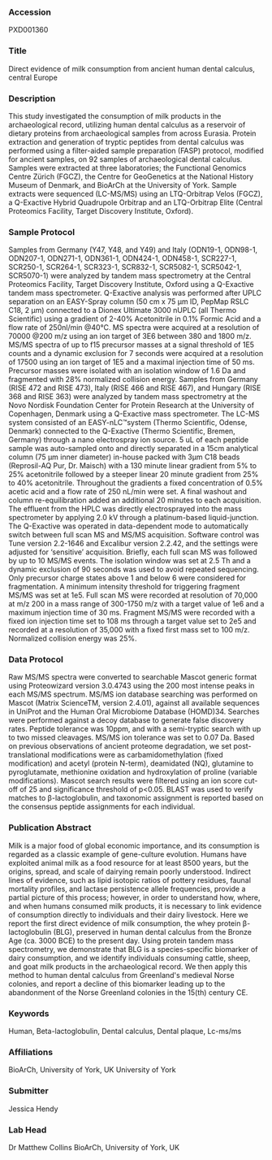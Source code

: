 ### Accession
PXD001360

### Title
Direct evidence of milk consumption from ancient human dental calculus, central Europe

### Description
This study investigated the consumption of milk products in the archaeological record, utilizing human dental calculus as a reservoir of dietary proteins from archaeological samples from across Eurasia. Protein extraction and generation of tryptic peptides from dental calculus was performed using a filter-aided sample preparation (FASP) protocol, modified for ancient samples, on 92 samples of archaeological dental calculus. Samples were extracted at three laboratories; the Functional Genomics Centre Zürich (FGCZ), the Centre for GeoGenetics at the National History Museum of Denmark, and BioArCh at the University of York. Sample extracts were sequenced (LC-MS/MS) using an LTQ-Orbitrap Velos (FGCZ), a Q-Exactive Hybrid Quadrupole Orbitrap and an LTQ-Orbitrap Elite (Central Proteomics Facility, Target Discovery Institute, Oxford).

### Sample Protocol
Samples from Germany (Y47, Y48, and Y49) and Italy (ODN19-1, ODN98-1, ODN207-1, ODN271-1, ODN361-1, ODN424-1, ODN458-1, SCR227-1, SCR250-1, SCR264-1, SCR323-1, SCR832-1, SCR5082-1, SCR5042-1, SCR5070-1) were analyzed by tandem mass spectrometry at the Central Proteomics Facility, Target Discovery Institute, Oxford using a Q-Exactive tandem mass spectrometer. Q-Exactive analysis was performed after UPLC separation on an EASY-Spray column (50 cm x 75 µm ID, PepMap RSLC C18, 2 µm) connected to a Dionex Ultimate 3000 nUPLC (all Thermo Scientific) using a gradient of 2-40% Acetonitrile in 0.1% Formic Acid and a flow rate of 250nl/min @40°C. MS spectra were acquired at a resolution of 70000 @200 m/z using an ion target of 3E6 between 380 and 1800 m/z. MS/MS spectra of up to f15 precursor masses at a signal threshold of 1E5 counts and a dynamic exclusion for 7 seconds were acquired at a resolution of 17500 using an ion target of 1E5 and a maximal injection time of 50 ms. Precursor masses were isolated with an isolation window of 1.6 Da and fragmented with 28% normalized collision energy. Samples from Germany (RISE 472 and RISE 473), Italy (RISE 466 and RISE 467), and Hungary (RISE 368 and RISE 363) were analyzed by tandem mass spectrometry at the Novo Nordisk Foundation Center for Protein Research at the University of Copenhagen, Denmark using a Q-Exactive mass spectrometer. The LC-MS system consisted of an EASY-nLC™system (Thermo Scientific, Odense, Denmark) connected to the Q-Exactive (Thermo Scientific, Bremen, Germany) through a nano electrospray ion source. 5 uL of each peptide sample was auto-sampled onto and directly separated in a 15cm analytical column (75 μm inner diameter) in-house packed with 3μm C18 beads (Reprosil-AQ Pur, Dr. Maisch) with a 130 minute linear gradient from 5% to 25% acetonitrile followed by a steeper linear 20 minute gradient from 25% to 40% acetonitrile. Throughout the gradients a fixed concentration of 0.5% acetic acid and a flow rate of 250 nL/min were set. A final washout and column re-equilibration added an additional 20 minutes to each acquisition. The effluent from the HPLC was directly electrosprayed into the mass spectrometer by applying 2.0 kV through a platinum-based liquid-junction. The Q-Exactive was operated in data-dependent mode to automatically switch between full scan MS and MS/MS acquisition. Software control was Tune version 2.2-1646 and Excalibur version 2.2.42, and the settings were adjusted for ‘sensitive’ acquisition. Briefly, each full scan MS was followed by up to 10 MS/MS events. The isolation window was set at 2.5 Th and a dynamic exclusion of 90 seconds was used to avoid repeated sequencing. Only precursor charge states above 1 and below 6 were considered for fragmentation. A minimum intensity threshold for triggering fragment MS/MS was set at 1e5. Full scan MS were recorded at resolution of 70,000 at m/z 200 in a mass range of 300-1750 m/z with a target value of 1e6 and a maximum injection time of 30 ms. Fragment MS/MS were recorded with a fixed ion injection time set to 108 ms through a target value set to 2e5 and recorded at a resolution of 35,000 with a fixed first mass set to 100 m/z. Normalized collision energy was 25%.

### Data Protocol
Raw MS/MS spectra were converted to searchable Mascot generic format using Proteowizard version 3.0.4743 using the 200 most intense peaks in each MS/MS spectrum. MS/MS ion database searching was performed on Mascot (Matrix ScienceTM, version 2.4.01), against all available sequences in UniProt and the Human Oral Microbiome Database (HOMD)34. Searches were performed against a decoy database to generate false discovery rates. Peptide tolerance was 10ppm, and with a semi-tryptic search with up to two missed cleavages. MS/MS ion tolerance was set to 0.07 Da. Based on previous observations of ancient proteome degradation, we set post-translational modifications were as carbamidomethylation (fixed modification) and acetyl (protein N-term), deamidated (NQ), glutamine to pyroglutamate, methionine oxidation and hydroxylation of proline (variable modifications). Mascot search results were filtered using an ion score cut-off of 25 and significance threshold of p<0.05. BLAST was used to verify matches to β-lactoglobulin, and taxonomic assignment is reported based on the consensus peptide assignments for each individual.

### Publication Abstract
Milk is a major food of global economic importance, and its consumption is regarded as a classic example of gene-culture evolution. Humans have exploited animal milk as a food resource for at least 8500 years, but the origins, spread, and scale of dairying remain poorly understood. Indirect lines of evidence, such as lipid isotopic ratios of pottery residues, faunal mortality profiles, and lactase persistence allele frequencies, provide a partial picture of this process; however, in order to understand how, where, and when humans consumed milk products, it is necessary to link evidence of consumption directly to individuals and their dairy livestock. Here we report the first direct evidence of milk consumption, the whey protein &#x3b2;-lactoglobulin (BLG), preserved in human dental calculus from the Bronze Age (ca. 3000 BCE) to the present day. Using protein tandem mass spectrometry, we demonstrate that BLG is a species-specific biomarker of dairy consumption, and we identify individuals consuming cattle, sheep, and goat milk products in the archaeological record. We then apply this method to human dental calculus from Greenland's medieval Norse colonies, and report a decline of this biomarker leading up to the abandonment of the Norse Greenland colonies in the 15(th) century CE.

### Keywords
Human, Beta-lactoglobulin, Dental calculus, Dental plaque, Lc-ms/ms

### Affiliations
BioArCh, University of York, UK
University of York

### Submitter
Jessica Hendy

### Lab Head
Dr Matthew Collins
BioArCh, University of York, UK


